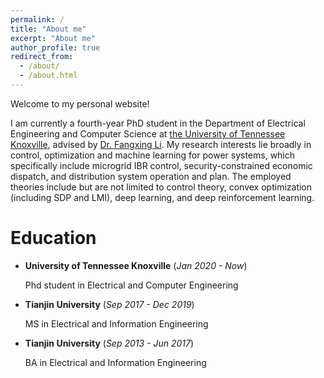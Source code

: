 ```yaml
---
permalink: /
title: "About me"
excerpt: "About me"
author_profile: true
redirect_from: 
  - /about/
  - /about.html
---
```


Welcome to my personal website!

I am currently a fourth-year PhD student in the Department of Electrical Engineering and Computer Science at [the University of Tennessee Knoxville](https://www.eecs.utk.edu), advised by [Dr. Fangxing Li](http://web.eecs.utk.edu/~fli6/). My research interests lie broadly in control, optimization and machine learning for power systems, which specifically include microgrid IBR control, security-constrained economic dispatch, and distribution system operation and plan. The employed theories include but are not limited to control theory, convex optimization (including SDP and LMI), deep learning, and deep reinforcement learning.

# Education

* **University of Tennessee Knoxville** (*Jan 2020 - Now*)

  Phd student in Electrical and Computer Engineering
* **Tianjin University** (*Sep 2017 - Dec 2019*)

  MS in Electrical and Information Engineering
* **Tianjin University** (*Sep 2013 - Jun 2017*)

  BA in Electrical and Information Engineering
